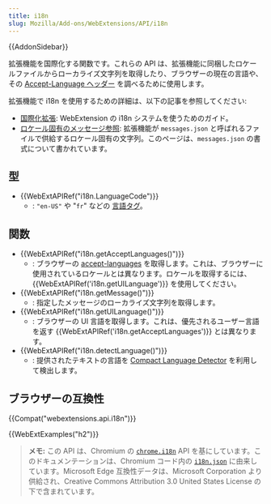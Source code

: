 ```yaml
---
title: i18n
slug: Mozilla/Add-ons/WebExtensions/API/i18n
---
```


{{AddonSidebar}}

拡張機能を国際化する関数です。これらの API は、拡張機能に同梱したロケールファイルからローカライズ文字列を取得したり、ブラウザーの現在の言語や、その [Accept-Language ヘッダー](/ja/docs/Web/HTTP/Content_negotiation#The_Accept-Language_header) を調べるために使用します。

拡張機能で i18n を使用するための詳細は、以下の記事を参照してください:

- [国際化拡張](/ja/docs/Mozilla/Add-ons/WebExtensions/Internationalization): WebExtension の i18n システムを使うためのガイド。
- [ロケール固有のメッセージ参照](/ja/docs/Mozilla/Add-ons/WebExtensions/API/i18n/Locale-Specific_Message_reference): 拡張機能が `messages.json` と呼ばれるファイルで供給するロケール固有の文字列。このページは、`messages.json` の書式について書かれています。

## 型

- {{WebExtAPIRef("i18n.LanguageCode")}}
  - : `"en-US"` や "`fr`" などの [言語タグ](https://www.w3.org/Protocols/rfc2616/rfc2616-sec3.html#sec3.10)。

## 関数

- {{WebExtAPIRef("i18n.getAcceptLanguages()")}}
  - : ブラウザーの [accept-languages](/ja/docs/Web/HTTP/Content_negotiation#The_Accept-Language_header) を取得します。これは、ブラウザーに使用されているロケールとは異なります。ロケールを取得するには、{{WebExtAPIRef('i18n.getUILanguage')}} を使用してください。
- {{WebExtAPIRef("i18n.getMessage()")}}
  - : 指定したメッセージのローカライズ文字列を取得します。
- {{WebExtAPIRef("i18n.getUILanguage()")}}
  - : ブラウザーの UI 言語を取得します。これは、優先されるユーザー言語を返す {{WebExtAPIRef('i18n.getAcceptLanguages')}} とは異なります。
- {{WebExtAPIRef("i18n.detectLanguage()")}}
  - : 提供されたテキストの言語を [Compact Language Detector](https://github.com/CLD2Owners/cld2) を利用して検出します。

<!---->

## ブラウザーの互換性

{{Compat("webextensions.api.i18n")}}

{{WebExtExamples("h2")}}

> **メモ:** この API は、Chromium の [`chrome.i18n`](https://developer.chrome.com/extensions/i18n) API を基にしています。このドキュメンテーションは、Chromium コード内の [`i18n.json`](https://chromium.googlesource.com/chromium/src/+/master/chrome/common/extensions/api/i18n.json) に由来しています。Microsoft Edge 互換性データは、Microsoft Corporation より供給され、Creative Commons Attribution 3.0 United States License の下で含まれています。

<!--
// Copyright 2015 The Chromium Authors. All rights reserved.
//
// Redistribution and use in source and binary forms, with or without
// modification, are permitted provided that the following conditions are
// met:
//
//    * Redistributions of source code must retain the above copyright
// notice, this list of conditions and the following disclaimer.
//    * Redistributions in binary form must reproduce the above
// copyright notice, this list of conditions and the following disclaimer
// in the documentation and/or other materials provided with the
// distribution.
//    * Neither the name of Google Inc. nor the names of its
// contributors may be used to endorse or promote products derived from
// this software without specific prior written permission.
//
// THIS SOFTWARE IS PROVIDED BY THE COPYRIGHT HOLDERS AND CONTRIBUTORS
// "AS IS" AND ANY EXPRESS OR IMPLIED WARRANTIES, INCLUDING, BUT NOT
// LIMITED TO, THE IMPLIED WARRANTIES OF MERCHANTABILITY AND FITNESS FOR
// A PARTICULAR PURPOSE ARE DISCLAIMED. IN NO EVENT SHALL THE COPYRIGHT
// OWNER OR CONTRIBUTORS BE LIABLE FOR ANY DIRECT, INDIRECT, INCIDENTAL,
// SPECIAL, EXEMPLARY, OR CONSEQUENTIAL DAMAGES (INCLUDING, BUT NOT
// LIMITED TO, PROCUREMENT OF SUBSTITUTE GOODS OR SERVICES; LOSS OF USE,
// DATA, OR PROFITS; OR BUSINESS INTERRUPTION) HOWEVER CAUSED AND ON ANY
// THEORY OF LIABILITY, WHETHER IN CONTRACT, STRICT LIABILITY, OR TORT
// (INCLUDING NEGLIGENCE OR OTHERWISE) ARISING IN ANY WAY OUT OF THE USE
// OF THIS SOFTWARE, EVEN IF ADVISED OF THE POSSIBILITY OF SUCH DAMAGE.
-->
